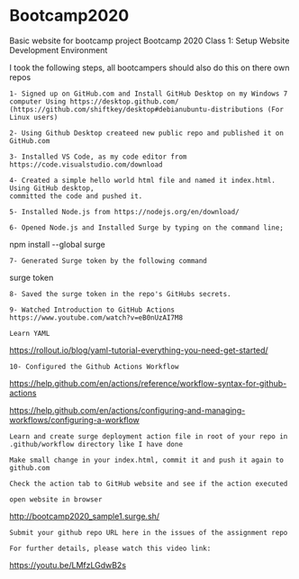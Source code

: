 # Bootcamp2020
Basic website for bootcamp project
Bootcamp 2020 Class 1: Setup Website Development Environment

I took the following steps, all bootcampers should also do this on there own repos

    1- Signed up on GitHub.com and Install GitHub Desktop on my Windows 7 computer Using https://desktop.github.com/ 
    (https://github.com/shiftkey/desktop#debianubuntu-distributions (For Linux users)

    2- Using Github Desktop createed new public repo and published it on GitHub.com

    3- Installed VS Code, as my code editor from https://code.visualstudio.com/download

    4- Created a simple hello world html file and named it index.html. Using GitHub desktop,
    committed the code and pushed it.

    5- Installed Node.js from https://nodejs.org/en/download/

    6- Opened Node.js and Installed Surge by typing on the command line;

npm install --global surge

    7- Generated Surge token by the following command

surge token

    8- Saved the surge token in the repo's GitHubs secrets.

    9- Watched Introduction to GitHub Actions  https://www.youtube.com/watch?v=eB0nUzAI7M8

    Learn YAML

https://rollout.io/blog/yaml-tutorial-everything-you-need-get-started/

    10- Configured the Github Actions Workflow

https://help.github.com/en/actions/reference/workflow-syntax-for-github-actions

https://help.github.com/en/actions/configuring-and-managing-workflows/configuring-a-workflow

    Learn and create surge deployment action file in root of your repo in .github/workflow directory like I have done

    Make small change in your index.html, commit it and push it again to github.com

    Check the action tab to GitHub website and see if the action executed

    open website in browser

http://bootcamp2020_sample1.surge.sh/

    Submit your github repo URL here in the issues of the assignment repo

    For further details, please watch this video link:

https://youtu.be/LMfzLGdwB2s

